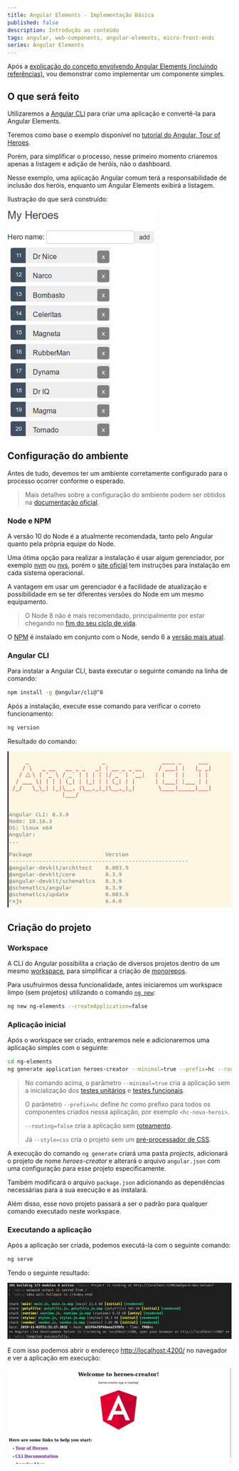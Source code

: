 ```yaml
---
title: Angular Elements - Implementação Básica
published: false
description: Introdução ao conteúdo
tags: angular, web-components, angular-elements, micro-front-ends
series: Angular Elements
---
```


Após a [explicação do conceito envolvendo Angular Elements (incluindo referências)](https://dev.to/wilmarques/angular-elements-introducao-351n), vou demonstrar como implementar um componente simples.

## O que será feito

Utilizaremos a [Angular CLI](https://angular.io/cli/) para criar uma aplicação e convertê-la para Angular Elements.

Teremos como base o exemplo disponível no [tutorial do Angular, Tour of Heroes](https://angular.io/tutorial).

Porém, para simplificar o processo, nesse primeiro momento criaremos apenas a listagem e adição de heróis, não o dashboard.

Nesse exemplo, uma aplicação Angular comum terá a responsabilidade de inclusão dos heróis, enquanto um Angular Elements exibirá a listagem.

Ilustração do que será construído:

![Ilustração da listagem de heróis](images/heroes-list-example.png)

## Configuração do ambiente

Antes de tudo, devemos ter um ambiente corretamente configurado para o processo ocorrer conforme o esperado.

> Mais detalhes sobre a configuração do ambiente podem ser obtidos na [documentação oficial](https://angular.io/guide/setup-local).

### Node e NPM

A versão 10 do Node é a atualmente recomendada, tanto pelo Angular quanto pela própria equipe do Node.

Uma ótima opção para realizar a instalação é usar algum gerenciador, por exemplo [nvm](https://github.com/nvm-sh/nvm) ou [nvs](https://github.com/jasongin/nvs), porém o [site oficial](https://nodejs.org/) tem instruções para instalação em cada sistema operacional.

A vantagem em usar um gerenciador é a facilidade de atualização e possibilidade em se ter diferentes versões do Node em um mesmo equipamento.

> O Node 8 não é mais recomendado, principalmente por estar chegando no [fim do seu ciclo de vida](https://nodejs.org/en/about/releases/).

O [NPM](https://www.npmjs.com/) é instalado em conjunto com o Node, sendo 6 a [versão mais atual](https://github.com/npm/cli/releases).

### Angular CLI

Para instalar a Angular CLI, basta executar o seguinte comando na linha de comando:

```bash
npm install -g @angular/cli@^8
```

Após a instalação, execute esse comando para verificar o correto funcionamento:

```bash
ng version
```

Resultado do comando:

![Resultado do comando ng version](images/ng-version-example.png)

## Criação do projeto

### Workspace

A CLI do Angular possibilita a criação de diversos projetos dentro de um mesmo [workspace](https://angular.io/guide/glossary#workspace), para simplificar a criação de [monorepos](https://www.atlassian.com/git/tutorials/monorepos).

Para usufruirmos dessa funcionalidade, antes iniciaremos um workspace limpo (sem projetos) utilizando o comando [`ng new`](https://angular.io/cli/new):

```bash
ng new ng-elements --createApplication=false
```

### Aplicação inicial

Após o workspace ser criado, entraremos nele e adicionaremos uma aplicação simples com o seguinte:

```bash
cd ng-elements
ng generate application heroes-creator --minimal=true --prefix=hc --routing=false --style=css
```

> No comando acima, o parâmetro `--minimal=true` cria a aplicação sem a inicialização dos [testes unitários](https://angular.io/guide/testing) e [testes funcionais](https://angular.io/cli/e2e).
>
> O parâmetro `--prefix=hc` define _hc_ como prefixo para todos os componentes criados nessa aplicação, por exemplo `<hc-novo-heroi>`.
>
> `--routing=false` cria a aplicação sem [roteamento](https://angular.io/start/routing).
>
> Já `--style=css` cria o projeto sem um [pré-processador de CSS](https://tableless.com.br/pre-processadores-usar-ou-nao-usar/).

A execução do comando `ng generate` criará uma pasta _projects_, adicionará o projeto de nome _heroes-creator_ e alterará o arquivo `angular.json` com uma configuração para esse projeto especificamente.

Também modificará o arquivo `package.json` adicionando as dependências necessárias para a sua execução e as instalará.

Além disso, esse novo projeto passará a ser o padrão para qualquer comando executado neste workspace.

### Executando a aplicação

Após a aplicação ser criada, podemos executá-la com o seguinte comando:

```bash
ng serve
```

Tendo o seguinte resultado:

![Resultado ng serve](images/ng-serve-result.png)

E com isso podemos abrir o endereço <http://localhost:4200/> no navegador e ver a aplicação em execução:

![Exemplo da aplicação exemplo em execução](images/aplicacao-exemplo-execucao.png)
